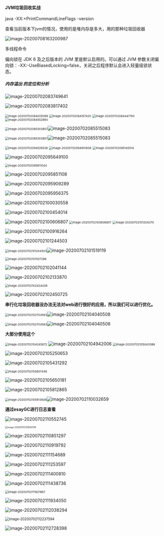 ####  JVM垃圾回收实战

 java -XX:+PrintCommandLineFlags -version

查看当前版本下jvm的情况，使用的是堆内存是多大，用的那种垃圾回收器

![image-20200708163200987](C:\Users\jiangll01\AppData\Roaming\Typora\typora-user-images\image-20200708163200987.png)

多线程命令

偏向锁在 JDK 6 及之后版本的 JVM 里是默认启用的。可以通过 JVM 参数关闭偏向锁：-XX:-UseBiasedLocking=false，关闭之后程序默认会进入轻量级锁状态。



#####  内存溢出 的定位和分析

![image-20200702083749641](C:\Users\jiangll01\AppData\Roaming\Typora\typora-user-images\image-20200702083749641.png)

![image-20200702083817402](C:\Users\jiangll01\AppData\Roaming\Typora\typora-user-images\image-20200702083817402.png)

<img src="C:\Users\jiangll01\AppData\Roaming\Typora\typora-user-images\image-20200702084005089.png" alt="image-20200702084005089" style="zoom: 67%;" />

<img src="C:\Users\jiangll01\AppData\Roaming\Typora\typora-user-images\image-20200702084157420.png" alt="image-20200702084157420" style="zoom:67%;" />

<img src="C:\Users\jiangll01\AppData\Roaming\Typora\typora-user-images\image-20200702084447150.png" alt="image-20200702084447150" style="zoom:67%;" />

<img src="C:\Users\jiangll01\AppData\Roaming\Typora\typora-user-images\image-20200702084552890.png" alt="image-20200702084552890" style="zoom:67%;" />

<img src="C:\Users\jiangll01\AppData\Roaming\Typora\typora-user-images\image-20200702085303857.png" alt="image-20200702085303857" style="zoom: 67%;" />![image-20200702085515083](C:\Users\jiangll01\AppData\Roaming\Typora\typora-user-images\image-20200702085515083.png)

<img src="C:\Users\jiangll01\AppData\Roaming\Typora\typora-user-images\image-20200702085303857.png" alt="image-20200702085303857" style="zoom: 67%;" />![image-20200702085515083](C:\Users\jiangll01\AppData\Roaming\Typora\typora-user-images\image-20200702085515083.png)

<img src="C:\Users\jiangll01\AppData\Roaming\Typora\typora-user-images\image-20200702094526528.png" alt="image-20200702094526528" style="zoom:67%;" />

<img src="C:\Users\jiangll01\AppData\Roaming\Typora\typora-user-images\image-20200702094901836.png" alt="image-20200702094901836" style="zoom:67%;" />

<img src="C:\Users\jiangll01\AppData\Roaming\Typora\typora-user-images\image-20200702095145514.png" alt="image-20200702095145514" style="zoom:67%;" />

![image-20200702095649100](C:\Users\jiangll01\AppData\Roaming\Typora\typora-user-images\image-20200702095649100.png)

<img src="C:\Users\jiangll01\AppData\Roaming\Typora\typora-user-images\image-20200702095811044.png" alt="image-20200702095811044" style="zoom:67%;" />

![image-20200702095851108](C:\Users\jiangll01\AppData\Roaming\Typora\typora-user-images\image-20200702095851108.png)

![image-20200702095909289](C:\Users\jiangll01\AppData\Roaming\Typora\typora-user-images\image-20200702095909289.png)

![image-20200702095956375](C:\Users\jiangll01\AppData\Roaming\Typora\typora-user-images\image-20200702095956375.png)

![image-20200702100030558](C:\Users\jiangll01\AppData\Roaming\Typora\typora-user-images\image-20200702100030558.png)

![image-20200702100454014](C:\Users\jiangll01\AppData\Roaming\Typora\typora-user-images\image-20200702100454014.png)

<img src="C:\Users\jiangll01\AppData\Roaming\Typora\typora-user-images\image-20200702100606807.png" alt="image-20200702100606807" />

<img src="C:\Users\jiangll01\AppData\Roaming\Typora\typora-user-images\image-20200702100606807.png" alt="image-20200702100606807" style="zoom:67%;" />



<img src="C:\Users\jiangll01\AppData\Roaming\Typora\typora-user-images\image-20200702101204370.png" alt="image-20200702101204370" style="zoom:67%;" />

![image-20200702100916264](C:\Users\jiangll01\AppData\Roaming\Typora\typora-user-images\image-20200702100916264.png)

<img src="C:\Users\jiangll01\AppData\Roaming\Typora\typora-user-images\image-20200702101244503.png" alt="image-20200702101244503" />

<img src="C:\Users\jiangll01\AppData\Roaming\Typora\typora-user-images\image-20200702101244503.png" alt="image-20200702101244503" style="zoom:67%;" />![image-20200702101519119](C:\Users\jiangll01\AppData\Roaming\Typora\typora-user-images\image-20200702101519119.png)

<img src="C:\Users\jiangll01\AppData\Roaming\Typora\typora-user-images\image-20200702101537286.png" alt="image-20200702101537286" style="zoom:67%;" />

![image-20200702102041144](C:\Users\jiangll01\AppData\Roaming\Typora\typora-user-images\image-20200702102041144.png)

![image-20200702102133870](C:\Users\jiangll01\AppData\Roaming\Typora\typora-user-images\image-20200702102133870.png)

<img src="C:\Users\jiangll01\AppData\Roaming\Typora\typora-user-images\image-20200702102424439.png" alt="image-20200702102424439" style="zoom: 67%;" />

![image-20200702102450725](C:\Users\jiangll01\AppData\Roaming\Typora\typora-user-images\image-20200702102450725.png)

**串行化垃圾回收器没办法无法对web进行很好的应用，所以我们可以进行优化。**

<img src="C:\Users\jiangll01\AppData\Roaming\Typora\typora-user-images\image-20200702102704563.png" alt="image-20200702102704563" style="zoom:67%;" />![image-20200702104040508](C:\Users\jiangll01\AppData\Roaming\Typora\typora-user-images\image-20200702104040508.png)

<img src="C:\Users\jiangll01\AppData\Roaming\Typora\typora-user-images\image-20200702102704563.png" alt="image-20200702102704563" style="zoom:67%;" />![image-20200702104040508](C:\Users\jiangll01\AppData\Roaming\Typora\typora-user-images\image-20200702104040508.png)

**大部分使用这个**

<img src="C:\Users\jiangll01\AppData\Roaming\Typora\typora-user-images\image-20200702104245872.png" alt="image-20200702104245872" style="zoom:67%;" />

<img src="C:\Users\jiangll01\AppData\Roaming\Typora\typora-user-images\image-20200702104942006.png" alt="image-20200702104942006" />

<img src="C:\Users\jiangll01\AppData\Roaming\Typora\typora-user-images\image-20200702105043386.png" alt="image-20200702105043386" style="zoom:67%;" />

![image-20200702105250653](C:\Users\jiangll01\AppData\Roaming\Typora\typora-user-images\image-20200702105250653.png)

![image-20200702105431292](C:\Users\jiangll01\AppData\Roaming\Typora\typora-user-images\image-20200702105431292.png)

<img src="C:\Users\jiangll01\AppData\Roaming\Typora\typora-user-images\image-20200702105607446.png" alt="image-20200702105607446" style="zoom:67%;" />

![image-20200702105650181](C:\Users\jiangll01\AppData\Roaming\Typora\typora-user-images\image-20200702105650181.png)

![image-20200702105812865](C:\Users\jiangll01\AppData\Roaming\Typora\typora-user-images\image-20200702105812865.png)

<img src="C:\Users\jiangll01\AppData\Roaming\Typora\typora-user-images\image-20200702105913949.png" alt="image-20200702105913949" style="zoom:67%;" />![image-20200702110032659](C:\Users\jiangll01\AppData\Roaming\Typora\typora-user-images\image-20200702110032659.png)



**通过esayGC进行日志查看**

![image-20200702110552745](C:\Users\jiangll01\AppData\Roaming\Typora\typora-user-images\image-20200702110552745.png)

<img src="C:\Users\jiangll01\AppData\Roaming\Typora\typora-user-images\image-20200702110830709.png" alt="image-20200702110830709" style="zoom:50%;" />

![image-20200702110851297](C:\Users\jiangll01\AppData\Roaming\Typora\typora-user-images\image-20200702110851297.png)

![image-20200702110919792](C:\Users\jiangll01\AppData\Roaming\Typora\typora-user-images\image-20200702110919792.png)

![image-20200702111154689](C:\Users\jiangll01\AppData\Roaming\Typora\typora-user-images\image-20200702111154689.png)

![image-20200702111253597](C:\Users\jiangll01\AppData\Roaming\Typora\typora-user-images\image-20200702111253597.png)

![image-20200702111400810](C:\Users\jiangll01\AppData\Roaming\Typora\typora-user-images\image-20200702111400810.png)

![image-20200702111438736](C:\Users\jiangll01\AppData\Roaming\Typora\typora-user-images\image-20200702111438736.png)

<img src="C:\Users\jiangll01\AppData\Roaming\Typora\typora-user-images\image-20200702111621867.png" alt="image-20200702111621867" style="zoom:67%;" />

![image-20200702111934050](C:\Users\jiangll01\AppData\Roaming\Typora\typora-user-images\image-20200702111934050.png)

![image-20200702112038294](C:\Users\jiangll01\AppData\Roaming\Typora\typora-user-images\image-20200702112038294.png)

<img src="C:\Users\jiangll01\AppData\Roaming\Typora\typora-user-images\image-20200702112237594.png" alt="image-20200702112237594" style="zoom:80%;" />

![image-20200702112728398](C:\Users\jiangll01\AppData\Roaming\Typora\typora-user-images\image-20200702112728398.png)